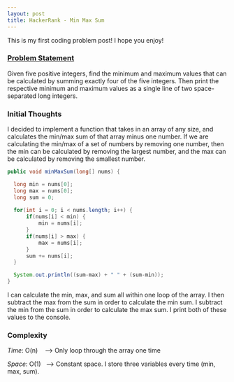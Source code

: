 ```yaml
---
layout: post
title: HackerRank - Min Max Sum
---
```


This is my first coding problem post! I hope you enjoy!

### [Problem Statement](https://www.hackerrank.com/challenges/mini-max-sum)

Given five positive integers, find the minimum and maximum values that can be calculated by summing exactly four of the five integers. 
Then print the respective minimum and maximum values as a single line of two space-separated long integers.

### Initial Thoughts

I decided to implement a function that takes in an array of any size, and calculates the min/max sum of that array minus one number. 
If we are calculating the min/max of a set of numbers by removing one number, then the min can be calculated by removing the 
largest number, and the max can be calculated by removing the smallest number.

```java
public void minMaxSum(long[] nums) {

  long min = nums[0];
  long max = nums[0];
  long sum = 0;
  
  for(int i = 0; i < nums.length; i++) {
      if(nums[i] < min) {
          min = nums[i];
      }
      if(nums[i] > max) {
          max = nums[i];
      }
      sum += nums[i];
  }

  System.out.println((sum-max) + " " + (sum-min));
}
```

I can calculate the min, max, and sum all within one loop of the array. I then subtract the max from the sum in order to calculate 
the min sum. I subtract the min from the sum in order to calculate the max sum. I print both of these values to the console.

### Complexity

*Time*: O(n)&nbsp;&nbsp;&nbsp;&nbsp;--> Only loop through the array one time   
   
*Space*: O(1)&nbsp;&nbsp;&nbsp;--> Constant space. I store three variables every time (min, max, sum).
